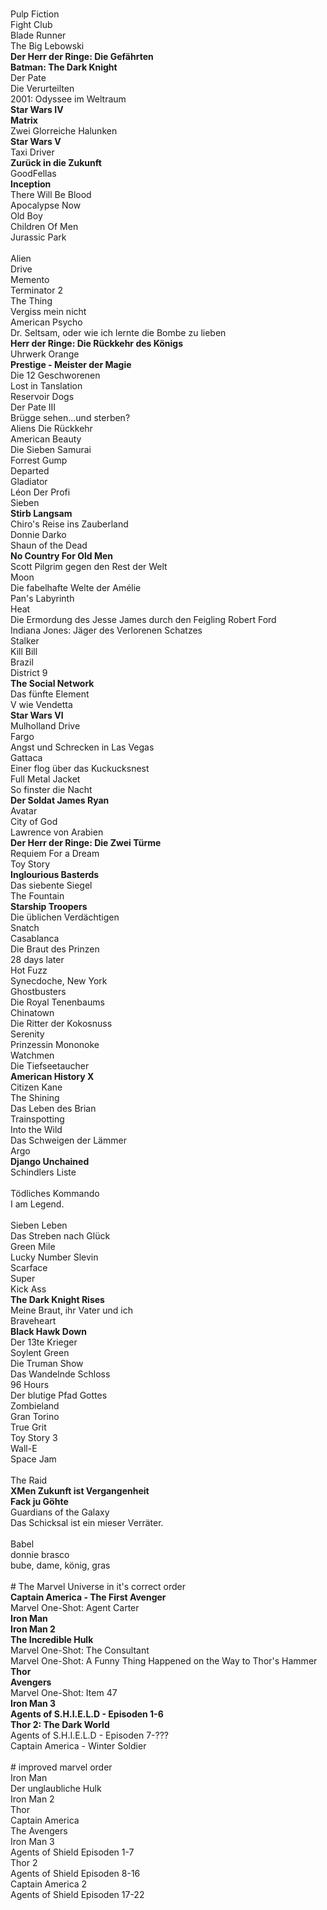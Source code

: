 <br />Pulp Fiction
<br />Fight Club
<br />Blade Runner
<br />The Big Lebowski
<br />**Der Herr der Ringe: Die Gefährten**
<br />**Batman: The Dark Knight**
<br />Der Pate
<br />Die Verurteilten
<br />2001: Odyssee im Weltraum
<br />**Star Wars IV**
<br />**Matrix**
<br />Zwei Glorreiche Halunken
<br />**Star Wars V**
<br />Taxi Driver
<br />**Zurück in die Zukunft**
<br />GoodFellas
<br />**Inception**
<br />There Will Be Blood
<br />Apocalypse Now
<br />Old Boy
<br />Children Of Men
<br />Jurassic Park
<br /><br />Alien
<br />Drive
<br />Memento
<br />Terminator 2
<br />The Thing
<br />Vergiss mein nicht
<br />American Psycho
<br />Dr. Seltsam, oder wie ich lernte die Bombe zu lieben
<br />**Herr der Ringe: Die Rückkehr des Königs**
<br />Uhrwerk Orange
<br />**Prestige - Meister der Magie**
<br />Die 12 Geschworenen
<br />Lost in Tanslation
<br />Reservoir Dogs
<br />Der Pate III
<br />Brügge sehen...und sterben?
<br />Aliens Die Rückkehr
<br />American Beauty
<br />Die Sieben Samurai
<br />Forrest Gump
<br />Departed
<br />Gladiator
<br />Léon Der Profi
<br />Sieben
<br />**Stirb Langsam**
<br />Chiro's Reise ins Zauberland
<br />Donnie Darko
<br />Shaun of the Dead
<br />**No Country For Old Men**
<br />Scott Pilgrim gegen den Rest der Welt
<br />Moon
<br />Die fabelhafte Welte der Amélie
<br />Pan's Labyrinth
<br />Heat
<br />Die Ermordung des Jesse James durch den Feigling Robert Ford
<br />Indiana Jones: Jäger des Verlorenen Schatzes
<br />Stalker
<br />Kill Bill
<br />Brazil
<br />District 9
<br />**The Social Network**
<br />Das fünfte Element
<br />V wie Vendetta
<br />**Star Wars VI**
<br />Mulholland Drive
<br />Fargo
<br />Angst und Schrecken in Las Vegas
<br />Gattaca
<br />Einer flog über das Kuckucksnest
<br />Full Metal Jacket
<br />So finster die Nacht
<br />**Der Soldat James Ryan**
<br />Avatar
<br />City of God
<br />Lawrence von Arabien
<br />**Der Herr der Ringe: Die Zwei Türme**
<br />Requiem For a Dream
<br />Toy Story
<br />**Inglourious Basterds**
<br />Das siebente Siegel
<br />The Fountain
<br />**Starship Troopers**
<br />Die üblichen Verdächtigen
<br />Snatch
<br />Casablanca
<br />Die Braut des Prinzen
<br />28 days later
<br />Hot Fuzz
<br />Synecdoche, New York
<br />Ghostbusters
<br />Die Royal Tenenbaums
<br />Chinatown
<br />Die Ritter der Kokosnuss
<br />Serenity
<br />Prinzessin Mononoke
<br />Watchmen
<br />Die Tiefseetaucher
<br />**American History X**
<br />Citizen Kane
<br />The Shining
<br />Das Leben des Brian
<br />Trainspotting
<br />Into the Wild
<br />Das Schweigen der Lämmer
<br />Argo
<br />**Django Unchained**
<br />Schindlers Liste
<br /><br />Tödliches Kommando
<br />I am Legend. 
<br />
<br />Sieben Leben
<br />Das Streben nach Glück
<br />Green Mile
<br />Lucky Number Slevin
<br />Scarface
<br />Super
<br />Kick Ass
<br />**The Dark Knight Rises**
<br />Meine Braut, ihr Vater und ich
<br />Braveheart
<br />**Black Hawk Down**
<br />Der 13te Krieger
<br />Soylent Green
<br />Die Truman Show
<br />Das Wandelnde Schloss
<br />96 Hours
<br />Der blutige Pfad Gottes
<br />Zombieland
<br />Gran Torino
<br />True Grit
<br />Toy Story 3
<br />Wall-E
<br />Space Jam
<br />
<br />The Raid
<br />**XMen Zukunft ist Vergangenheit**
<br />**Fack ju Göhte**
<br />Guardians of the Galaxy
<br />Das Schicksal ist ein mieser Verräter.
<br />
<br />Babel
<br />donnie brasco
<br />bube, dame, könig, gras
<br />
<br /> # The Marvel Universe in it's correct order
<br />**Captain America - The First Avenger**
<br />Marvel One-Shot: Agent Carter 
<br />**Iron Man**
<br />**Iron Man 2**
<br />**The Incredible Hulk**
<br />Marvel One-Shot: The Consultant 
<br />Marvel One-Shot: A Funny Thing Happened on the Way to Thor's Hammer 
<br />**Thor**
<br />**Avengers**
<br />Marvel One-Shot: Item 47 
<br />**Iron Man 3**
<br />**Agents of S.H.I.E.L.D - Episoden 1-6**
<br />**Thor 2: The Dark World**
<br />Agents of S.H.I.E.L.D - Episoden 7-??? 
<br />Captain America - Winter Soldier
<br />
<br /># improved marvel order
<br />Iron Man
<br />Der unglaubliche Hulk
<br />Iron Man 2
<br />Thor
<br />Captain America
<br />The Avengers
<br />Iron Man 3
<br />Agents of Shield Episoden 1-7
<br />Thor 2
<br />Agents of Shield Episoden 8-16
<br />Captain America 2
<br />Agents of Shield Episoden 17-22
